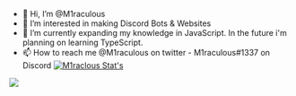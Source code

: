 - 👋 Hi, I’m @M1raculous
- 👀 I’m interested in making Discord Bots & Websites
- 🌱 I’m currently expanding my knowledge in JavaScript. In the future i'm planning on learning TypeScript.
- 📫 How to reach me @M1raculous on twitter - M1raculous#1337 on Discord
[![M1raclous Stat's](https://github-readme-stats.vercel.app/api/wakatime?username=M1raculous)](https://github.com/M1raculous/tqstic-reword)
<a href="https://github.com/M1raculous/tqstic-reword">
  <img align="center" src="https://github-readme-stats.vercel.app/api/pin/?username=M1raculous&repo=convoychat" />
</a>
<!---
M1raculous/M1raculous is a ✨ special ✨ repository because its `README.md` (this file) appears on your GitHub profile.
You can click the Preview link to take a look at your changes.
--->
